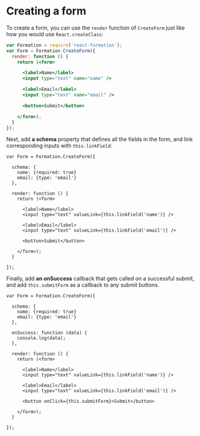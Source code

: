# Creating a form

To create a form, you can use the `render` function of `CreateForm` just like how you would use `React.createClass`:

```jsx
var Formation = require('react-formation');
var Form = Formation.CreateForm({
  render: function () {
    return (<form>

      <label>Name</label>
      <input type="text" name="name" />

      <label>Email</label>
      <input type="text" name="email" />

      <button>Submit</button>

    </form>);
  }
});
```

Next, add **a schema** property that defines all the fields in the form, and link corresponding inputs with `this.linkField`:

```jsx{3-6,11,14}
var Form = Formation.CreateForm({

  schema: {
    name: {required: true}
    email: {type: 'email'}
  },

  render: function () {
    return (<form>

      <label>Name</label>
      <input type="text" valueLink={this.linkField('name')} />

      <label>Email</label>
      <input type="text" valueLink={this.linkField('email')} />

      <button>Submit</button>

    </form>);
  }

});
```

Finally, add **an onSuccess** callback that gets called on a successful submit, and add `this.submitForm` as a callback to any submit buttons.

```jsx{8-10,21}
var Form = Formation.CreateForm({

  schema: {
    name: {required: true}
    email: {type: 'email'}
  },

  onSuccess: function (data) {
    console.log(data);
  },

  render: function () {
    return (<form>

      <label>Name</label>
      <input type="text" valueLink={this.linkField('name')} />

      <label>Email</label>
      <input type="text" valueLink={this.linkField('email')} />

      <button onClick={this.submitForm}>Submit</button>

    </form>);
  }

});
```
